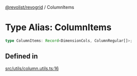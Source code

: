[@revolist/revogrid](README.md) / ColumnItems

# Type Alias: ColumnItems

```ts
type ColumnItems: Record<DimensionCols, ColumnRegular[]>;
```

## Defined in

[src/utils/column.utils.ts:16](https://github.com/revolist/revogrid/blob/c4e80f786890231c76aca88d327b090657d3fbb9/src/utils/column.utils.ts#L16)
